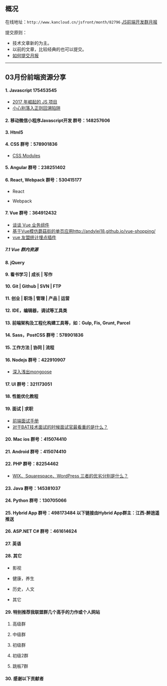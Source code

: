 ## 概况

在线地址：`http://www.kancloud.cn/jsfront/month/82796` [JS前端开发群月报](http://www.kancloud.cn/jsfront/month/82796)


提交原则：

- 技术文章新的为主。
- 以前的文章，比较经典的也可以提交。
- [如何提交月报](http://www.kancloud.cn/jsfront/month/227309)

---


## 03月份前端资源分享
#### 1. Javascript 175453545
- [2017 年崛起的 JS 项目](https://zhuanlan.zhihu.com/p/33163673)
- [小心别落入正则回溯陷阱](http://www.zhouhua.site/2015/trap/)

#### 2. 移动微信小程序Javascript开发 群号：148257606


#### 3. Html5


#### 4. CSS  群号：578901836
- [CSS Modules](https://juejin.im/post/5aa727fc518825364001159b)

#### 5. Angular 群号：238251402

#### 6. React, Webpack 群号：530415177
- React
    

- Webpack


#### 7. Vue 群号：364912432
- [谈谈 Vue 业务组件](https://zhuanlan.zhihu.com/p/33999571)
- [基于Vue模仿蘑菇街的单页应用http://andylei18.github.io/vue-shopping/](https://github.com/andylei18/vue-shopping)
- [vue 友盟统计埋点插件](https://github.com/raychenfj/vue-uweb)

##### 7.1 Vue 群内资源


#### 8. jQuery

#### 9. 看书学习 | 成长 | 写作


#### 10. Git | Github | SVN | FTP

#### 11. 创业 | 职场 | 管理 | 产品 | 运营


#### 12. IDE，编辑器，调试等工具类

#### 13. 前端架构及工程化构建工具等，如：Gulp, Fis, Grunt, Parcel

#### 14. Sass，PostCSS  群号：578901836

#### 15. 工作方法 | 协同 | 流程

#### 16. Nodejs 群号：422910907
- [深入浅出mongoose](https://www.villainhr.com/page/2016/05/11/%E6%B7%B1%E5%85%A5%E6%B5%85%E5%87%BAmongoose)

#### 17. UI 群号：321173051

#### 18. 性能优化教程

#### 19. 面试 | 求职
- [前端面试手册](https://github.com/yangshun/front-end-interview-handbook/tree/master/Translations/Chinese)
- [对于BAT技术面试的时候面试官最看重的是什么？](https://www.zhihu.com/question/268793862)

#### 20. Mac ios 群号：415074410

#### 21. Android 群号：415074410

#### 22. PHP 群号：82254462
- [WIX、Squarespace、WordPress 三者的优劣分别是什么？](https://www.zhihu.com/question/24843446)

#### 23. Java 群号：145381037

#### 24. Python 群号：130705066

#### 25. Hybrid App 群号：498173484 以下链接由Hybrid App群主：江西-醉逍遥推送

#### 26. ASP.NET C# 群号：461614624

#### 27. 英语

#### 28. 其它

- 影视


- 健康，养生


- 历史，人文


- 其它



#### 29. 特别推荐我联盟群几个高手的力作或个人网站

1. 高级群



2. 中级群


3. 初级群

4. 初级2群


5. 跳板7群


#### 30. 感谢以下贡献者

